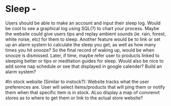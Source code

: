 # Sleep -
Users should be able to make an account and input their sleep log. Would be cool to see a graphical log using SQL(?) to chart your process. Maybe the website could give users tips and replay ambient sounds (ie. rain, forest, white noise, etc) for them to sleep. Another feature would be to link or set up an alarm system to calculate the sleep you get, as well as how many times you hit snooze? So the final record of waking up, would be when snooze is dismissed. Later, if time, maybe refer user to products linked to sleeping better or tips or meditation guides for sleep. Would also be nice to add some nap schedule or see that displayed in google calender? Build an alarm system? 

#In stock website (Similar to instock?):
Website tracks what the user preferences are. User will select items/products that will ping them or notify them when that specific item is in stock. ALso display a map of convienvt stores as to where to get them or link to the actual store website? 

